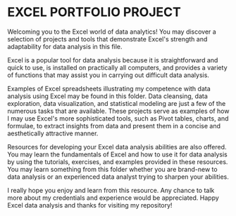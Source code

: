 # EXCEL PORTFOLIO PROJECT
 
Welcoming you to the Excel world of data analytics! You may discover a selection of projects and tools that demonstrate Excel's strength and adaptability for data analysis in this file.

Excel is a popular tool for data analysis because it is straightforward and quick to use, is installed on practically all computers, and provides a variety of functions that may assist you in carrying out difficult data analysis.


Examples of Excel spreadsheets illustrating my competence with data analysis using Excel may be found in this folder. Data cleansing, data exploration, data visualization, and statistical modeling are just a few of the numerous tasks that are available. These projects serve as examples of how I may use Excel's more sophisticated tools, such as Pivot tables, charts, and formulae, to extract insights from data and present them in a concise and aesthetically attractive manner.

Resources for developing your Excel data analysis abilities are also offered. You may learn the fundamentals of Excel and how to use it for data analysis by using the tutorials, exercises, and examples provided in these resources. You may learn something from this folder whether you are brand-new to data analysis or an experienced data analyst trying to sharpen your abilities.

I really hope you enjoy and learn from this resource. Any chance to talk more about my credentials and experience would be appreciated. Happy Excel data analysis and thanks for visiting my repository!